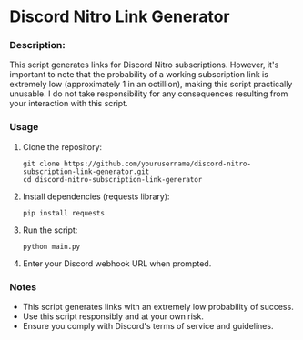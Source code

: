 # Discord Nitro Link Generator

### Description:

This script generates links for Discord Nitro subscriptions. However, it's important to note that the probability of a working subscription link is extremely low (approximately 1 in an octillion), making this script practically unusable. I do not take responsibility for any consequences resulting from your interaction with this script.

### Usage

1. Clone the repository:
   ```
   git clone https://github.com/yourusername/discord-nitro-subscription-link-generator.git
   cd discord-nitro-subscription-link-generator
   ```

2. Install dependencies (requests library):
   ```
   pip install requests
   ```

3. Run the script:
   ```
   python main.py
   ```

4. Enter your Discord webhook URL when prompted.

### Notes

- This script generates links with an extremely low probability of success.
- Use this script responsibly and at your own risk.
- Ensure you comply with Discord's terms of service and guidelines.
```
